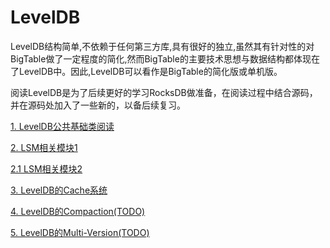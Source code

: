 # LevelDB

LevelDB结构简单,不依赖于任何第三方库,具有很好的独立,虽然其有针对性的对BigTable做了一定程度的简化,然而BigTable的主要技术思想与数据结构都体现在了LevelDB中。因此,LevelDB可以看作是BigTable的简化版或单机版。

阅读LevelDB是为了后续更好的学习RocksDB做准备，在阅读过程中结合源码，并在源码处加入了一些新的，以备后续复习。

[1. LevelDB公共基础类阅读](notes/LevelDB源码阅读1.md)

[2. LSM相关模块1](notes/LevelDB源码阅读2-LSM-part1.md)

[2.1 LSM相关模块2](notes/LevelDB源码阅读3-LSM-part2.md)

[3. LevelDB的Cache系统](notes/LevelDB源码阅读4-Cache系统.md)

[4. LevelDB的Compaction(TODO)](notes/LevelDB源码阅读5-Compaction.md)

[5. LevelDB的Multi-Version(TODO)](notes/LevelDB源码阅读6-Multi-Version.md)

